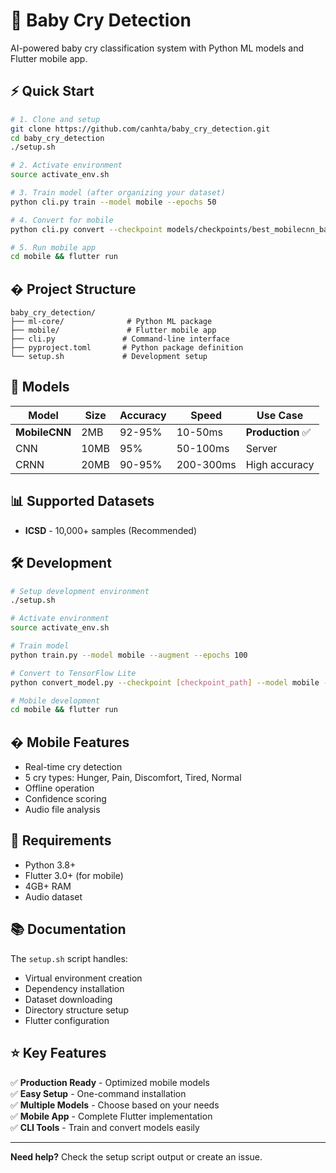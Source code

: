 # 🍼 Baby Cry Detection

AI-powered baby cry classification system with Python ML models and Flutter mobile app.

## ⚡ Quick Start

```bash
# 1. Clone and setup
git clone https://github.com/canhta/baby_cry_detection.git
cd baby_cry_detection
./setup.sh

# 2. Activate environment  
source activate_env.sh

# 3. Train model (after organizing your dataset)
python cli.py train --model mobile --epochs 50

# 4. Convert for mobile
python cli.py convert --checkpoint models/checkpoints/best_mobilecnn_babycry.pth --model mobile

# 5. Run mobile app
cd mobile && flutter run
```

## � Project Structure

```
baby_cry_detection/
├── ml-core/              # Python ML package
├── mobile/               # Flutter mobile app  
├── cli.py               # Command-line interface
├── pyproject.toml       # Python package definition
└── setup.sh             # Development setup
```

## 🧠 Models

| Model | Size | Accuracy | Speed | Use Case |
|-------|------|----------|-------|----------|
| **MobileCNN** | 2MB | 92-95% | 10-50ms | **Production** ✅ |
| CNN | 10MB | 95% | 50-100ms | Server |
| CRNN | 20MB | 90-95% | 200-300ms | High accuracy |

## 📊 Supported Datasets

- **ICSD** - 10,000+ samples (Recommended)

## 🛠️ Development

```bash
# Setup development environment
./setup.sh

# Activate environment
source activate_env.sh

# Train model
python train.py --model mobile --augment --epochs 100

# Convert to TensorFlow Lite
python convert_model.py --checkpoint [checkpoint_path] --model mobile --formats tflite

# Mobile development
cd mobile && flutter run
```

## � Mobile Features

- Real-time cry detection
- 5 cry types: Hunger, Pain, Discomfort, Tired, Normal
- Offline operation
- Confidence scoring
- Audio file analysis

## 🔧 Requirements

- Python 3.8+
- Flutter 3.0+ (for mobile)
- 4GB+ RAM
- Audio dataset

## 📚 Documentation

The `setup.sh` script handles:
- Virtual environment creation
- Dependency installation
- Dataset downloading
- Directory structure setup
- Flutter configuration

## ⭐ Key Features

✅ **Production Ready** - Optimized mobile models  
✅ **Easy Setup** - One-command installation  
✅ **Multiple Models** - Choose based on your needs  
✅ **Mobile App** - Complete Flutter implementation  
✅ **CLI Tools** - Train and convert models easily  

---

**Need help?** Check the setup script output or create an issue.